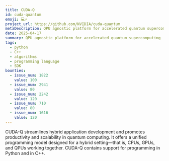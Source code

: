 ```yaml
---
title: CUDA-Q
id: cuda-quantum
emoji: 💻⚡
project_url: https://github.com/NVIDIA/cuda-quantum
metaDescription: QPU agnostic platform for accelerated quantum supercomputing
date: 2025-04-17
summary: QPU agnostic platform for accelerated quantum supercomputing
tags:
  - python
  - C++
  - algorithms
  - programming language
  - SDK
bounties:
  - issue_num: 1822
    value: 100
  - issue_num: 2941
    value: 80
  - issue_num: 2242
    value: 120
  - issue_num: 710
    value: 80
  - issue_num: 1616
    value: 120
---
```


CUDA-Q streamlines hybrid application development and promotes productivity and scalability in quantum computing. It offers a unified programming model designed for a hybrid setting—that is, CPUs, GPUs, and QPUs working together. CUDA-Q contains support for programming in Python and in C++.
